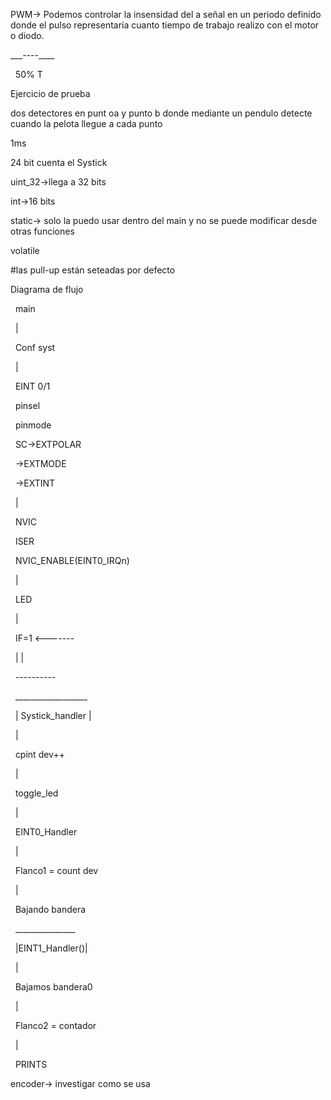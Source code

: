 PWM->  Podemos controlar la insensidad del a señal en un periodo definido donde el pulso representaría cuanto tiempo de trabajo realizo con el motor o diodo.

\_\_\_----\_\_\_\_

  50%  T



Ejercicio de prueba

dos detectores en punt oa y punto b donde mediante un pendulo detecte cuando la pelota llegue a cada punto



1ms

24 bit cuenta el Systick



uint\_32->llega a 32 bits

int->16 bits



static-> solo la puedo usar dentro del main y no se puede modificar desde otras funciones



volatile



\#las pull-up están seteadas por defecto



Diagrama de flujo



 	main

 	 |

     Conf syst

 	 |

     EINT 0/1

      pinsel

      pinmode

      SC->EXTPOLAR

        ->EXTMODE

 	->EXTINT

 	 |

      NVIC

       ISER

      NVIC\_ENABLE(EINT0\_IRQn)

 	 |

        LED

 	 |

       IF=1 <-------

 	 |	   |

 	  ----------

   \_\_\_\_\_\_\_\_\_\_\_\_\_\_\_\_\_\_

   | Systick\_handler |

 	 |

     cpint dev++

         |

      toggle\_led

 	 |

      EINT0\_Handler

 	 |

      Flanco1 = count dev

         |

     Bajando bandera



     \_\_\_\_\_\_\_\_\_\_\_\_\_\_\_

    |EINT1\_Handler()|

 	   |

     Bajamos bandera0

           |

     Flanco2 = contador

           |

       PRINTS



encoder-> investigar como se usa

